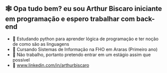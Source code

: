 ## 🕸️ Opa tudo bem? eu sou Arthur Biscaro iniciante em programação e espero trabalhar com back-end

- 🔭 Estudando python para aprender lógica de programação e ter noção de como são as linguagens
- 📖 Cursando Sistemas de Informação na FHO em Araras (Primeiro ano)
- 🌱 Não trabalho, portanto pretendo entrar em um estágio assim que possível
- 👾 www.linkedin.com/in/arthurbiscaro
